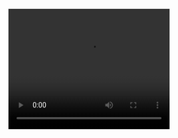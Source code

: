 <figure class="video_container">
  <video controls="true" allowfullscreen="true" poster="" width="320" height="240">
    <source src="./docs/01-expanding-cards.mp4" type="video/mp4">
  </video>
</figure>